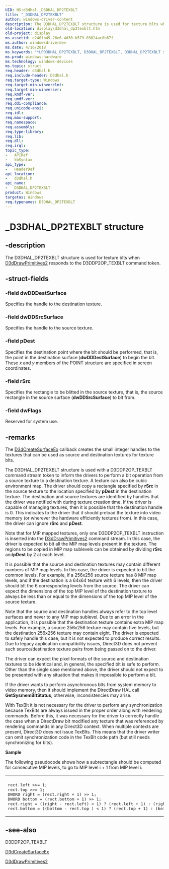 ```yaml
---
UID: NS:d3dhal._D3DHAL_DP2TEXBLT
title: "_D3DHAL_DP2TEXBLT"
author: windows-driver-content
description: The D3DHAL_DP2TEXBLT structure is used for texture blts when D3dDrawPrimitives2 responds to the D3DDP2OP_TEXBLT command token.
old-location: display\d3dhal_dp2texblt.htm
old-project: display
ms.assetid: e240fb49-26e6-4d30-b579-03824ac8b67f
ms.author: windowsdriverdev
ms.date: 4/16/2018
ms.keywords: "*LPD3DHAL_DP2TEXBLT, D3DHAL_DP2TEXBLT, D3DHAL_DP2TEXBLT structure [Display Devices], LPD3DHAL_DP2TEXBLT, LPD3DHAL_DP2TEXBLT structure pointer [Display Devices], _D3DHAL_DP2TEXBLT, d3dhal/D3DHAL_DP2TEXBLT, d3dhal/LPD3DHAL_DP2TEXBLT, d3dstrct_80dddffa-3403-4e1e-a1cc-1cbbfdad09a8.xml, display.d3dhal_dp2texblt"
ms.prod: windows-hardware
ms.technology: windows-devices
ms.topic: struct
req.header: d3dhal.h
req.include-header: D3dhal.h
req.target-type: Windows
req.target-min-winverclnt: 
req.target-min-winversvr: 
req.kmdf-ver: 
req.umdf-ver: 
req.ddi-compliance: 
req.unicode-ansi: 
req.idl: 
req.max-support: 
req.namespace: 
req.assembly: 
req.type-library: 
req.lib: 
req.dll: 
req.irql: 
topic_type:
-	APIRef
-	kbSyntax
api_type:
-	HeaderDef
api_location:
-	d3dhal.h
api_name:
-	D3DHAL_DP2TEXBLT
product: Windows
targetos: Windows
req.typenames: D3DHAL_DP2TEXBLT
---
```


# _D3DHAL_DP2TEXBLT structure


## -description


The D3DHAL_DP2TEXBLT structure is used for texture blts when <a href="https://msdn.microsoft.com/6128ff7a-0d2c-48df-8b5e-cab33c5a74f5">D3dDrawPrimitives2</a> responds to the D3DDP2OP_TEXBLT command token.


## -struct-fields




### -field dwDDDestSurface

Specifies the handle to the destination texture.


### -field dwDDSrcSurface

Specifies the handle to the source texture.


### -field pDest

Specifies the destination point where the blt should be performed, that is, the point in the destination surface (<b>dwDDDestSurface</b>) to begin the blt. These <i>x</i> and <i>y</i> members of the POINT structure are specified in screen coordinates.


### -field rSrc

Specifies the rectangle to be blitted in the source texture, that is, the source rectangle in the source surface (<b>dwDDSrcSurface</b>) to blt from.


### -field dwFlags

Reserved for system use.


## -remarks



The <a href="https://msdn.microsoft.com/dd07e49c-ec1f-4ba6-8b17-80ce6d3c5813">D3dCreateSurfaceEx</a> callback creates the small integer handles to the textures that can be used as source and destination textures for texture blts.

The D3DHAL_DP2TEXBLT structure is used with a D3DDP2OP_TEXBLT command stream token to inform the drivers to perform a blt operation from a source texture to a destination texture. A texture can also be cubic environment map. The driver should copy a rectangle specified by <b>rSrc</b> in the source texture to the location specified by <b>pDest</b> in the destination texture. The destination and source textures are identified by handles that the driver was notified with during texture creation time. If the driver is capable of managing textures, then it is possible that the destination handle is 0. This indicates to the driver that it should preload the texture into video memory (or wherever the hardware efficiently textures from). In this case, the driver can ignore <b>rSrc</b> and <b>pDest</b>. 

Note that for MIP mapped textures, only one D3DDP2OP_TEXBLT instruction is inserted into the <a href="https://msdn.microsoft.com/6128ff7a-0d2c-48df-8b5e-cab33c5a74f5">D3dDrawPrimitives2</a> command stream. In this case, the driver is expected to blt all the MIP map levels present in the texture. The regions to be copied in MIP map sublevels can be obtained by dividing <b>rSrc</b> and<b>pDest</b> by 2 at each level. 

It is possible that the source and destination textures may contain different numbers of MIP map levels. In this case, the driver is expected to blt the common levels. For example, if a 256x256 source texture has 8 MIP map levels, and if the destination is a 64x64 texture with 6 levels, then the driver should blt the 6 corresponding levels from the source. The driver can expect the dimensions of the top MIP level of the destination texture to always be less than or equal to the dimensions of the top MIP level of the source texture. 

Note that the source and destination handles always refer to the top level surfaces and never to any MIP map sublevel. Due to an error in the application, it is possible that the destination texture contains extra MIP map levels. For example, a source 256x256 texture may contain five levels, but the destination 256x256 texture may contain eight. The driver is expected to safely handle this case, but it is not expected to produce correct results. Due to legacy application compatibility issues, Direct3D does not prevent such source/destination texture pairs from being passed on to the driver.

The driver can expect the pixel formats of the source and destination textures to be identical and, in general, the specified blt is safe to perform. Other than the single case mentioned above, the driver should not expect to be presented with any situation that makes it impossible to perform a blt.

If the driver wants to perform asynchronous blts from system memory to video memory, then it should implement the DirectDraw HAL call <b>GetSysmemBltStatus</b>, otherwise, inconsistencies may arise.

With TexBlt it is not necessary for the driver to perform any synchronization because TexBlts are always issued in the proper order along with rendering commands. Before this, it was necessary for the driver to correctly handle the case when a DirectDraw blt modified any texture that was referenced by rendering commands in any Direct3D context. When multiple contexts are present, Direct3D does not issue TexBlts. This means that the driver writer can omit synchronization code in the TexBlt code path (but still needs synchronizing for blts).

<b>Sample</b>

The following pseudocode shows how a subrectangle should be computed for consecutive MIP levels, to go to MIP level i + 1 from MIP level i: 

<div class="code"><span codelanguage=""><table>
<tr>
<th></th>
</tr>
<tr>
<td>
<pre>rect.left &gt;&gt;= 1;
rect.top &gt;&gt;= 1;
DWORD right = (rect.right + 1) &gt;&gt; 1;
DWORD bottom = (rect.bottom + 1) &gt;&gt; 1;
rect.right = ((right - rect.left) &lt; 1) ? (rect.left + 1) : (right);
rect.bottom = ((bottom - rect.top ) &lt; 1) ? (rect.top + 1) : (bottom); </pre>
</td>
</tr>
</table></span></div>



## -see-also




D3DDP2OP_TEXBLT



<a href="https://msdn.microsoft.com/dd07e49c-ec1f-4ba6-8b17-80ce6d3c5813">D3dCreateSurfaceEx</a>



<a href="https://msdn.microsoft.com/6128ff7a-0d2c-48df-8b5e-cab33c5a74f5">D3dDrawPrimitives2</a>
 

 

